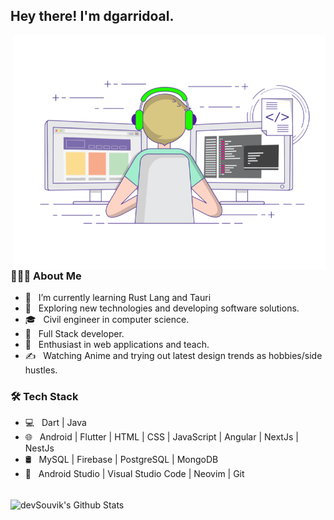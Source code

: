 <h2> Hey there! I'm dgarridoal.</h2>
<img align="right" alt="GIF" src="https://raw.githubusercontent.com/devSouvik/devSouvik/master/gif3.gif" width="500"/>

<h3> 👨🏻‍💻 About Me </h3>

- 🔭 &nbsp; I’m currently learning Rust Lang and Tauri
- 🤔 &nbsp; Exploring new technologies and developing software solutions.
- 🎓 &nbsp; Civil engineer in computer science.
- 💼 &nbsp; Full Stack developer.
- 🌱 &nbsp; Enthusiast in web applications and teach.
- ✍️ &nbsp; Watching Anime and trying out latest design trends as hobbies/side hustles.

<h3>🛠 Tech Stack</h3>

- 💻 &nbsp; Dart | Java 
- 🌐 &nbsp; Android | Flutter | HTML | CSS | JavaScript | Angular | NextJs | NestJs
- 🛢 &nbsp; MySQL | Firebase | PostgreSQL | MongoDB
- 🔧 &nbsp; Android Studio  | Visual Studio Code | Neovim | Git

<br>

<img align="center" src="https://github-readme-stats.vercel.app/api?username=dgarridoal&include_all_commits=true&count_private=true&show_icons=true&line_height=20&title_color=7A7ADB&icon_color=2234AE&text_color=D3D3D3&bg_color=0,000000,130F40" alt="devSouvik's Github Stats">

</br>



